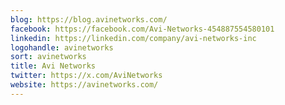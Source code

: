 ```yaml
---
blog: https://blog.avinetworks.com/
facebook: https://facebook.com/Avi-Networks-454887554580101
linkedin: https://linkedin.com/company/avi-networks-inc
logohandle: avinetworks
sort: avinetworks
title: Avi Networks
twitter: https://x.com/AviNetworks
website: https://avinetworks.com/
---
```

